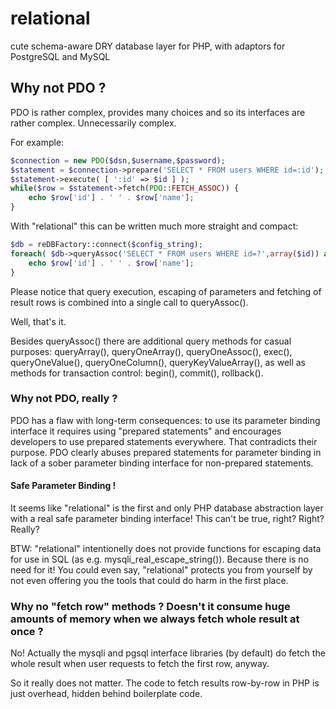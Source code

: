 # relational
cute schema-aware DRY database layer for PHP, with adaptors for PostgreSQL and MySQL

## Why not PDO ?

PDO is rather complex, provides many choices and so its interfaces are rather complex. Unnecessarily complex.

For example:

```PHP
$connection = new PDO($dsn,$username,$password);
$statement = $connection->prepare('SELECT * FROM users WHERE id=:id');
$statement->execute( [ ':id' => $id ] );
while($row = $statement->fetch(PDO::FETCH_ASSOC)) {
    echo $row['id'] . ' ' . $row['name'];
}
```

With "relational" this can be written much more straight and compact:

```PHP
$db = reDBFactory::connect($config_string);
foreach( $db->queryAssoc('SELECT * FROM users WHERE id=?',array($id)) as $row ) {
    echo $row['id'] . ' ' . $row['name'];
}
```

Please notice that query execution, escaping of parameters and fetching of result rows is combined into a single call to queryAssoc().

Well, that's it.

Besides queryAssoc() there are additional query methods for casual purposes: queryArray(), queryOneArray(), queryOneAssoc(), exec(), queryOneValue(), queryOneColumn(), queryKeyValueArray(), as well as methods for transaction control: begin(), commit(), rollback().


### Why not PDO, really ?

PDO has a flaw with long-term consequences: to use its parameter binding interface it requires using "prepared statements" and encourages developers to use prepared statements everywhere. That contradicts their purpose. PDO clearly abuses prepared statements for parameter binding in lack of a sober parameter binding interface for non-prepared statements.

#### Safe Parameter Binding !

It seems like "relational" is the first and only PHP database abstraction layer with a real safe parameter binding interface! This can't be true, right? Right? Really?

BTW: "relational" intentionelly does not provide functions for escaping data for use in SQL (as e.g. mysqli_real_escape_string()). Because there is no need for it! You could even say, "relational" protects you from yourself by not even offering you the tools that could do harm in the first place.


### Why no "fetch row" methods ? Doesn't it consume huge amounts of memory when we always fetch whole result at once ?

No! Actually the mysqli and pgsql interface libraries (by default) do fetch the whole result when user requests to fetch the first row, anyway.

So it really does not matter. The code to fetch results row-by-row in PHP is just overhead, hidden behind boilerplate code.

